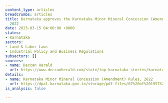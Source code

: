 ```yaml
---
content_type: articles
breadcrumbs: articles
title: Karnataka approves the Karnataka Minor Mineral Concession (Amendment) Rules,
  2022
date: 2023-03-15 04:00:00 +0000
states:
- Karnataka
sectors:
- Land & Labor Laws
- Industrial Policy and Business Regulations
subsectors: []
sources:
- name: Deccan Herald
  url: https://www.deccanherald.com/state/top-karnataka-stories/karnataka-cabinet-approves-revamped-minor-mineral-policy-1198378.html
details:
- name: Karnataka Minor Mineral Concession (Amendment) Rules, 2022
  url: https://dpal.karnataka.gov.in/storage/pdf-files/67%20of%201957%20Minor%20Mineral%20Concession%20(Amendment)%20Rules,%202022.pdf
is_analysis: false

---
```

